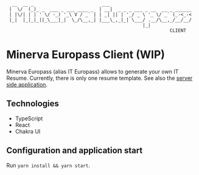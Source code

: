 ```
  __  __ _                         ___
 |  \/  (_)_ _  ___ _ ___ ____ _  | __|  _ _ _ ___ _ __  __ _ ______
 | |\/| | | ' \/ -_) '_\ V / _` | | _| || | '_/ _ \ '_ \/ _` (_-<_-<
 |_|  |_|_|_||_\___|_|  \_/\__,_| |___\_,_|_| \___/ .__/\__,_/__/__/
                                                  |_|
                                                            CLIENT
```

# Minerva Europass Client (WIP)

Minerva Europass (alias IT Europass) allows to generate your own IT Resume. Currently, there is only one resume template. See also the [server side application](https://github.com/goto-eof/minerva-europass).

## Technologies

- TypeScript
- React
- Chakra UI

## Configuration and application start

Run `yarn install && yarn start`.
